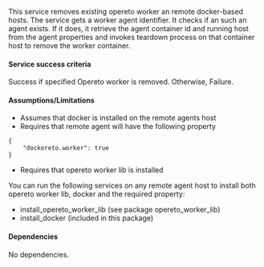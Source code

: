 This service removes existing opereto worker an remote docker-based hosts. The service gets a worker agent identifier. 
It checks if an such an agent exists. If it does, it retrieve the agent container id and running host from the agent properties and 
invokes teardown process on that container host to remove the worker container.

#### Service success criteria
Success if specified Opereto worker is removed. Otherwise, Failure.

#### Assumptions/Limitations
* Assumes that docker is installed on the remote agents host
* Requires that remote agent will have the following property
```
{
    "dockereto.worker": true
}
```
* Requires that opereto worker lib is installed 

You can run the following services on any remote agent host to install both opereto worker lib, docker and the required property:
* install_opereto_worker_lib (see package opereto_worker_lib)
* install_docker (included in this package)


#### Dependencies
No dependencies.